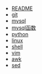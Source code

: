 
* [README](README)
* [git](other/git)
* [mysql](db/mysql)
* [mysql函数](db/mysql_fun)
* [python](python/python)
* [linux](linux/linux)
* [shell](linux/bash)
* [vim](linux/vim)
* [awk](linux/awk)
* [sed](linux/sed)
<!-- * [mysql读写分离](db/mysql_split)
* [php自动加载](php/php_autoload)
* [mysql主从同步](db/mysql_sync)
* [redis](db/memcache与redis)
* [mongodb](db/mongodb) -->